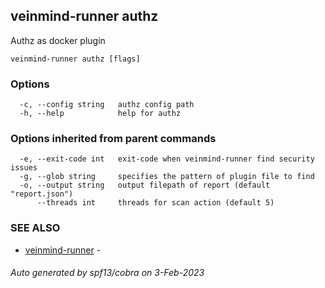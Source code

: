 ## veinmind-runner authz

Authz as docker plugin

```
veinmind-runner authz [flags]
```

### Options

```
  -c, --config string   authz config path
  -h, --help            help for authz
```

### Options inherited from parent commands

```
  -e, --exit-code int   exit-code when veinmind-runner find security issues
  -g, --glob string     specifies the pattern of plugin file to find
  -o, --output string   output filepath of report (default "report.json")
      --threads int     threads for scan action (default 5)
```

### SEE ALSO

* [veinmind-runner](veinmind-runner.md)	 - 

###### Auto generated by spf13/cobra on 3-Feb-2023
